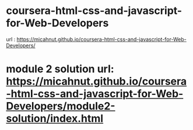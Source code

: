 # coursera-html-css-and-javascript-for-Web-Developers

url : https://micahnut.github.io/coursera-html-css-and-javascript-for-Web-Developers/

# module 2 solution url: https://micahnut.github.io/coursera-html-css-and-javascript-for-Web-Developers/module2-solution/index.html
